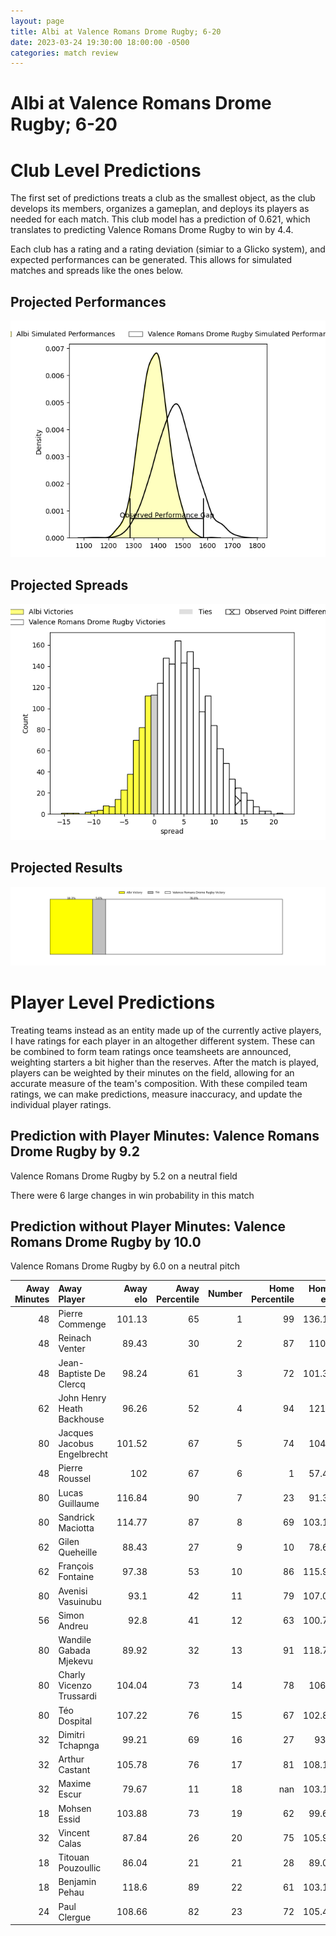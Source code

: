 ```yaml
---  
layout: page  
title: Albi at Valence Romans Drome Rugby; 6-20  
date: 2023-03-24 19:30:00 18:00:00 -0500  
categories: match review  
---
```

# Albi at Valence Romans Drome Rugby; 6-20

# Club Level Predictions


The first set of predictions treats a club as the smallest object, as the club develops its members, organizes a gameplan, and deploys its players as needed for each match. This club model has a prediction of 0.621, which translates to predicting Valence Romans Drome Rugby to win by 4.4.

Each club has a rating and a rating deviation (simiar to a Glicko system), and expected performances can be generated. This allows for simulated matches and spreads like the ones below.
## Projected Performances


![Projected Performances](plots/performances_2023-03-24-ValenceRomansDromeRugby-Albi.png)
## Projected Spreads


![Projected Spreads](plots/spreads_2023-03-24-ValenceRomansDromeRugby-Albi.png)
## Projected Results


![Projected Results](plots/resultbar_2023-03-24-ValenceRomansDromeRugby-Albi.png)
# Player Level Predictions


Treating teams instead as an entity made up of the currently active players, I have ratings for each player in an altogether different system. These can be combined to form team ratings once teamsheets are announced, weighting starters a bit higher than the reserves. After the match is played, players can be weighted by their minutes on the field, allowing for an accurate measure of the team's composition. With these compiled team ratings, we can make predictions, measure inaccuracy, and update the individual player ratings.
## Prediction with Player Minutes: Valence Romans Drome Rugby by 9.2


Valence Romans Drome Rugby by 5.2 on a neutral field

There were 6 large changes in win probability in this match
## Prediction without Player Minutes: Valence Romans Drome Rugby by 10.0


Valence Romans Drome Rugby by 6.0 on a neutral pitch



|   Away Minutes | Away Player                 |   Away elo |   Away Percentile |   Number |   Home Percentile |   Home elo | Home Player            |   Home Minutes |
|---------------:|:----------------------------|-----------:|------------------:|---------:|------------------:|-----------:|:-----------------------|---------------:|
|             48 | Pierre Commenge             |     101.13 |                65 |        1 |                99 |     136.18 | Sami Zouhair           |             52 |
|             48 | Reinach Venter              |      89.43 |                30 |        2 |                87 |     110.5  | Dorian Marco Pena      |             48 |
|             48 | Jean-Baptiste De Clercq     |      98.24 |                61 |        3 |                72 |     101.35 | John Henry Fincham     |             48 |
|             62 | John Henry Heath Backhouse  |      96.26 |                52 |        4 |                94 |     121.2  | Darrell Dyer           |             80 |
|             80 | Jacques Jacobus Engelbrecht |     101.52 |                67 |        5 |                74 |     104.4  | Florian Goumat         |             55 |
|             48 | Pierre Roussel              |     102    |                67 |        6 |                 1 |      57.49 | Axel Bruchet           |             80 |
|             80 | Lucas Guillaume             |     116.84 |                90 |        7 |                23 |      91.33 | Matthew Gicquel        |             17 |
|             80 | Sandrick Maciotta           |     114.77 |                87 |        8 |                69 |     103.19 | Ioane Iashagashvili    |             80 |
|             62 | Gilen Queheille             |      88.43 |                27 |        9 |                10 |      78.68 | Tim Menzel             |             78 |
|             62 | François Fontaine           |      97.38 |                53 |       10 |                86 |     115.94 | Joris Moura            |             78 |
|             80 | Avenisi Vasuinubu           |      93.1  |                42 |       11 |                79 |     107.03 | Mason Emerson          |             80 |
|             56 | Simon Andreu                |      92.8  |                41 |       12 |                63 |     100.73 | Akuila Joeli Tabualevu |             80 |
|             80 | Wandile Gabada  Mjekevu     |      89.92 |                32 |       13 |                91 |     118.79 | Ben Neiceru            |             64 |
|             80 | Charly Vicenzo Trussardi    |     104.04 |                73 |       14 |                78 |     106.6  | Adam Vargas            |             80 |
|             80 | Téo Dospital                |     107.22 |                76 |       15 |                67 |     102.88 | Quentin Gobet          |             80 |
|             32 | Dimitri Tchapnga            |      99.21 |                69 |       16 |                27 |      93.4  | Anthony Aléo           |             28 |
|             32 | Arthur Castant              |     105.78 |                76 |       17 |                81 |     108.15 | Yanis Gimenez          |             32 |
|             32 | Maxime Escur                |      79.67 |                11 |       18 |               nan |     103.17 | Kevin Goze             |             32 |
|             18 | Mohsen Essid                |     103.88 |                73 |       19 |                62 |      99.67 | François Uys           |             25 |
|             32 | Vincent Calas               |      87.84 |                26 |       20 |                75 |     105.94 | Sven Bernat Girlando   |             63 |
|             18 | Titouan Pouzoullic          |      86.04 |                21 |       21 |                28 |      89.02 | Léopold Dupas          |              2 |
|             18 | Benjamin Pehau              |     118.6  |                89 |       22 |                61 |     103.11 | Lucas Méret            |              2 |
|             24 | Paul Clergue                |     108.66 |                82 |       23 |                72 |     105.42 | Charles Bouldoire      |             16 |

